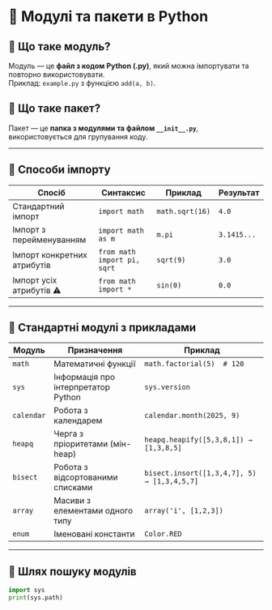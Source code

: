 # 📌 Модулі та пакети в Python

## 🔹 Що таке модуль?

Модуль — це **файл з кодом Python (.py)**, який можна імпортувати та повторно використовувати.  
Приклад: `example.py` з функцією `add(a, b)`.

## 🔹 Що таке пакет?

Пакет — це **папка з модулями та файлом `__init__.py`**, використовується для групування коду.

---

## 🔹 Способи імпорту

| Спосіб                      | Синтаксис                   | Приклад         | Результат   |
| --------------------------- | --------------------------- | --------------- | ----------- |
| Стандартний імпорт          | `import math`               | `math.sqrt(16)` | `4.0`       |
| Імпорт з перейменуванням    | `import math as m`          | `m.pi`          | `3.1415...` |
| Імпорт конкретних атрибутів | `from math import pi, sqrt` | `sqrt(9)`       | `3.0`       |
| Імпорт усіх атрибутів ⚠️    | `from math import *`        | `sin(0)`        | `0.0`       |

---

## 🔹 Стандартні модулі з прикладами

| Модуль     | Призначення                         | Приклад                                     |
| ---------- | ----------------------------------- | ------------------------------------------- |
| `math`     | Математичні функції                 | `math.factorial(5)  # 120`                  |
| `sys`      | Інформація про інтерпретатор Python | `sys.version`                               |
| `calendar` | Робота з календарем                 | `calendar.month(2025, 9)`                   |
| `heapq`    | Черга з пріоритетами (мін-heap)     | `heapq.heapify([5,3,8,1]) → [1,3,8,5]`      |
| `bisect`   | Робота з відсортованими списками    | `bisect.insort([1,3,4,7], 5) → [1,3,4,5,7]` |
| `array`    | Масиви з елементами одного типу     | `array('i', [1,2,3])`                       |
| `enum`     | Іменовані константи                 | `Color.RED`                                 |

---

## 🔹 Шлях пошуку модулів

```python
import sys
print(sys.path)
```
